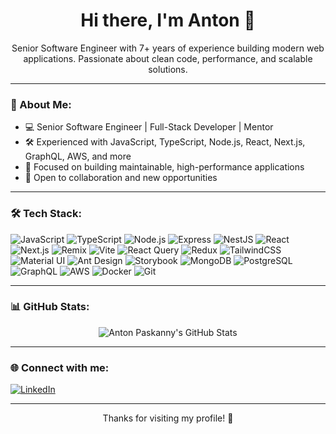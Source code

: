 <h1 align="center">Hi there, I'm Anton 👋</h1>

<p align="center">
Senior Software Engineer with 7+ years of experience building modern web applications. Passionate about clean code, performance, and scalable solutions.
</p>

---

### 🚀 About Me:
- 💻 Senior Software Engineer | Full-Stack Developer | Mentor
- 🛠 Experienced with JavaScript, TypeScript, Node.js, React, Next.js, GraphQL, AWS, and more
- 🎯 Focused on building maintainable, high-performance applications
- 🤝 Open to collaboration and new opportunities

---

### 🛠 Tech Stack:

![JavaScript](https://img.shields.io/badge/-JavaScript-black?style=flat-square&logo=javascript)
![TypeScript](https://img.shields.io/badge/-TypeScript-007ACC?style=flat-square&logo=typescript)
![Node.js](https://img.shields.io/badge/-Node.js-green?style=flat-square&logo=node.js)
![Express](https://img.shields.io/badge/-Express-black?style=flat-square&logo=express)
![NestJS](https://img.shields.io/badge/-Nest.js-E0234E?style=flat-square&logo=nestjs)
![React](https://img.shields.io/badge/-React-black?style=flat-square&logo=react)
![Next.js](https://img.shields.io/badge/-Next.js-black?style=flat-square&logo=next.js)
![Remix](https://img.shields.io/badge/-Remix-000000?style=flat-square&logo=remix)
![Vite](https://img.shields.io/badge/-Vite-646CFF?style=flat-square&logo=vite)
![React Query](https://img.shields.io/badge/-React%20Query-FF4154?style=flat-square&logo=react-query)
![Redux](https://img.shields.io/badge/-Redux-764ABC?style=flat-square&logo=redux)
![TailwindCSS](https://img.shields.io/badge/-TailwindCSS-38B2AC?style=flat-square&logo=tailwind-css)
![Material UI](https://img.shields.io/badge/-Material%20UI-007FFF?style=flat-square&logo=mui)
![Ant Design](https://img.shields.io/badge/-Ant%20Design-0170FE?style=flat-square&logo=ant-design)
![Storybook](https://img.shields.io/badge/-Storybook-FF4785?style=flat-square&logo=storybook)
![MongoDB](https://img.shields.io/badge/-MongoDB-47A248?style=flat-square&logo=mongodb)
![PostgreSQL](https://img.shields.io/badge/-PostgreSQL-336791?style=flat-square&logo=postgresql)
![GraphQL](https://img.shields.io/badge/-GraphQL-E10098?style=flat-square&logo=graphql)
![AWS](https://img.shields.io/badge/-AWS-232F3E?style=flat-square&logo=amazon-aws)
![Docker](https://img.shields.io/badge/-Docker-2496ED?style=flat-square&logo=docker)
![Git](https://img.shields.io/badge/-Git-black?style=flat-square&logo=git)

---

### 📊 GitHub Stats:

<p align="center">
  <img src="https://github-readme-stats.vercel.app/api?username=anton-paskanny&show_icons=true&theme=radical" alt="Anton Paskanny's GitHub Stats" />
</p>

---

### 🌐 Connect with me:

[![LinkedIn](https://img.shields.io/badge/LinkedIn-blue?style=flat-square&logo=linkedin)](https://www.linkedin.com/in/anton-paskanny/)

---

<p align="center">Thanks for visiting my profile! 🚀</p>
